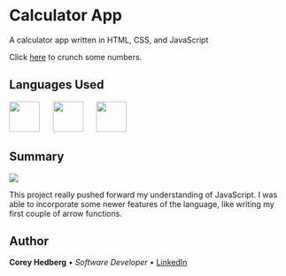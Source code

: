 # Calculator App

A calculator app written in HTML, CSS, and JavaScript

Click [here](https://coreyhedberg.github.io/calculator/) to crunch some numbers.

## Languages Used

<image src="media/html.svg" width="55">&nbsp; &nbsp; &nbsp; <image src="media/css.svg" width="55">&nbsp; &nbsp; &nbsp; <image src="media/js.svg" width="55">

## Summary

<image src="media/readme_screenshot.png">

This project really pushed forward my understanding of JavaScript. I was able to incorporate some newer features of the language, like writing my first couple of arrow functions.

## Author

**Corey Hedberg** &bull; _Software Developer_ &bull; [LinkedIn](https://www.linkedin.com/in/coreyhedberg/)
